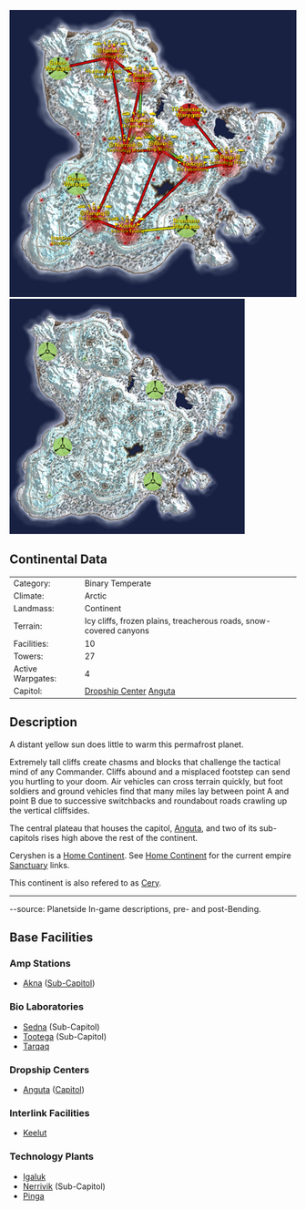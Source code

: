 ![](../images/CeryshenMap.jpg "fig:CeryshenMap.jpg")
![](../images/Ceryshen_Terrain.jpg "fig:Ceryshen_Terrain.jpg")

## Continental Data

|                   |                                                                         |
| ----------------- | ----------------------------------------------------------------------- |
| Category:         | Binary Temperate                                                        |
| Climate:          | Arctic                                                                  |
| Landmass:         | Continent                                                               |
| Terrain:          | Icy cliffs, frozen plains, treacherous roads, snow-covered canyons      |
| Facilities:       | 10                                                                      |
| Towers:           | 27                                                                      |
| Active Warpgates: | 4                                                                       |
| Capitol:          | [Dropship Center](Dropship_Center.md) [Anguta](../facilities/Anguta.md) |

## Description

A distant yellow sun does little to warm this permafrost planet.

Extremely tall cliffs create chasms and blocks that challenge the tactical mind
of any Commander. Cliffs abound and a misplaced footstep can send you hurtling
to your doom. Air vehicles can cross terrain quickly, but foot soldiers and
ground vehicles find that many miles lay between point A and point B due to
successive switchbacks and roundabout roads crawling up the vertical cliffsides.

The central plateau that houses the capitol, [Anguta](../facilities/Anguta.md),
and two of its sub-capitols rises high above the rest of the continent.

Ceryshen is a [Home Continent](Home_Continent.md). See
[Home Continent](Home_Continent.md) for the current empire
[Sanctuary](Sanctuary.md) links.

This continent is also refered to as
[Cery](../terminology/Acronyms_and_Slang.md).

---

--source: Planetside In-game descriptions, pre- and post-Bending.

## Base Facilities

### Amp Stations

- [Akna](../facilities/Akna.md) ([Sub-Capitol](Sub-Capitol.md))

### Bio Laboratories

- [Sedna](../facilities/Sedna.md) (Sub-Capitol)
- [Tootega](../facilities/Tootega.md) (Sub-Capitol)
- [Tarqaq](../facilities/Tarqaq.md)

### Dropship Centers

- [Anguta](../facilities/Anguta.md) ([Capitol](Capitol.md))

### Interlink Facilities

- [Keelut](../facilities/Keelut.md)

### Technology Plants

- [Igaluk](../facilities/Igaluk.md)
- [Nerrivik](../facilities/Nerrivik.md) (Sub-Capitol)
- [Pinga](../facilities/Pinga.md)

<!--[Category:Locations](Category:Locations.md)-->
